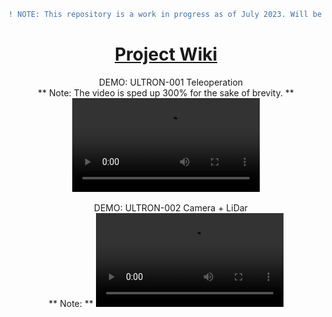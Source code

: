 ```diff
! NOTE: This repository is a work in progress as of July 2023. Will be doing my best to document this project for others with similar interests.
```
<div class = "outside-container" align="center">
  <a class = "overlay" href = "#div"></a>
  <div class = "text-box">
  <h1> <a href = "https://github.com/FAAMT/ros_ugv_ultron/wiki">Project Wiki</a></h1>
</div>

<div align="center">
  &nbsp;&nbsp;&nbsp; DEMO: ULTRON-001 Teleoperation
  <br/>** Note: The video is sped up 300% for the sake of brevity. **
  <video src='https://github.com/FAAMT/ros_ugv_ultron/assets/82693292/f8ab93bb-312f-4d7d-95b2-b4253dbb8a0b'> 
  </video>
</div>
<br />

<div align="center">
  &nbsp;&nbsp;&nbsp; DEMO: ULTRON-002 Camera + LiDar 
  <br/>** Note:  **
  <video src='https://github.com/FAAMT/ros_ugv_ultron/assets/82693292/352c45da-def2-4d19-91a8-e9fdb5b482a6'> 
  </video>
</div>
<br />

